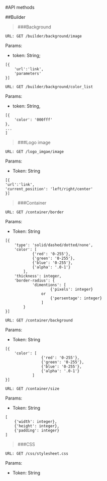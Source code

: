 #API methods

##Builder

> ###Background
```
URL: GET /builder/background/image
```
Params:
- token: String;
```
[{
    'url':'link',
    'parameters'
}]
```
```
URL: GET /builder/background/color_list
```
Params:
- token: String,
```
[{
	'color': '000fff'
},
...
]
```
> ###Logo image

```
URL: GET /logo_imgae/image
```
Params:
- Token: String

```
[{
'url':'link',
'current_position': 'left/right/center'
}]
```
> ###Container

```
URL: GET /container/border
```

Params:
- Token: String

```
[{
    'type': 'solid/dashed/dotted/none',
    'color': [
            {'red': '0-255'},
            {'green': '0-255'},
            {'blue': '0-255'},
            {'alpha': '.0-1'}
        ],
    'thickness': integer,
    'border-radius': {
            'dimentions': [
                    {'pixels': integer}
                or
                    {'persentage': integer}
                ]
        }
}]
```

```
URL: GET /container/background
```

Params:
- Token: String

```
[{
    'color': [
                {'red': '0-255'},
                {'green': '0-255'},
                {'blue': '0-255'},
                {'alpha': '.0-1'}
            ]
}]
```

```
URL: GET /container/size
```

Params:
- Token: String

```
[
    {'width': integer},
    {'height': integer},
    {'padding': integer}
]
```
> ###CSS

```
URL: GET /css/stylesheet.css
```

Params:
- Token: String
